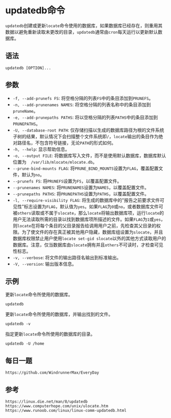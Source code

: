 # updatedb命令
`updatedb`创建或更新`locate`命令使用的数据库，如果数据库已经存在，则重用其数据以避免重新读取未更改的目录，`updatedb`通常由`cron`每天运行以更新默认数据库。

## 语法

```shell
updatedb [OPTION]...
```

## 参数
* `-f, --add-prunefs FS`: 将空格分隔的列表`FS`中的条目添加到`PRUNEFS`。
* `-n, --add-prunenames NAMES`:  将空格分隔的列表名称中的条目添加到`pruneName`。
* `-e, --add-prunepaths PATHS`: 将以空格分隔的列表`PATHS`中的条目添加到`PRUNEPATHS`。
* `-U, --database-root PATH`: 仅存储扫描以生成的数据库路径为根的文件系统子树的结果，默认情况下会扫描整个文件系统即`/`，`locate`输出的条目作为绝对路径名，不包含符号链接，无论`PATH`的形式如何。
* `-h, --help`: 显示帮助信息。
* `-o, --output FILE`: 将数据库写入文件，而不是使用默认数据库，数据库默认位置为`  /var/lib/mlocate/mlocate.db`。
* `--prune-bind-mounts FLAG`: 将`PRUNE_BIND_MOUNTS`设置为`FLAG`，覆盖配置文件，默认为`no`。
* `--prunefs FS`: 将`PRUNEFS`设置为`FS`，以覆盖配置文件。
* `--prunenames NAMES`: 将`PRUNENAMES`设置为`NAMES`，以覆盖配置文件。
* `--prunepaths PATHS`: 将`PRUNEPATHS`设置为`PATHS`，以覆盖配置文件。
* `-l, --require-visibility FLAG`: 将生成的数据库中的"报告之前要求文件可见性"标志设置为`FLAG`，默认值为`yes`。如果`FLAG`为`0`或`no`，或者数据库文件可被`others`读取或不属于`slocate`，那么`locate`将输出数据库项，运行`locate`的用户无法读取所需的目录以找到数据库项所描述的文件。如果`FLAG`为`1`或`yes`，则`locate`在将每个条目的父目录报告给调用用户之前，先检查其父目录的权限。为了使文件的存在真正被其他用户隐藏，数据库组设置为`slocate`，并且数据库权限禁止用户使用`locate set-gid slocate`以外的其他方式读取用户的数据库。注意，仅当数据库由`slocate`拥有并且`others`不可读时，才检查可见性标志。
* `-v, --verbose`: 将文件的输出路径名输出到标准输出。
* `-V, --version`: 输出版本信息。

## 示例

更新`locate`命令所使用的数据库。

```shell
updatedb
```

更新`locate`命令所使用的数据库，并输出找到的文件。

```shell
updatedb -v
```

指定更新`locate`命令所使用的数据库的目录。

```shell
updatedb -U /home
```


## 每日一题

```
https://github.com/WindrunnerMax/EveryDay
```

## 参考

```
https://linux.die.net/man/8/updatedb
https://www.computerhope.com/unix/ulocate.htm
https://www.runoob.com/linux/linux-comm-updatedb.html
```
